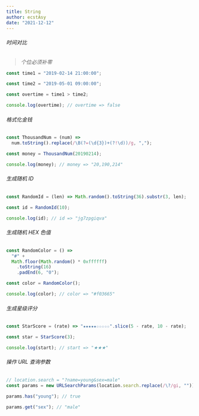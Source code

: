 ```yaml
---
title: String
author: ecstAsy
date: "2021-12-12"
---
```


###### 时间对比

> _个位必须补零_

```js
const time1 = "2019-02-14 21:00:00";

const time2 = "2019-05-01 09:00:00";

const overtime = time1 > time2;

console.log(overtime); // overtime => false
```

###### 格式化金钱

```js
const ThousandNum = (num) =>
  num.toString().replace(/\B(?=(\d{3})+(?!\d))/g, ",");

const money = ThousandNum(20190214);

console.log(money); // money => "20,190,214"
```

###### 生成随机 ID

```js
const RandomId = (len) => Math.random().toString(36).substr(3, len);

const id = RandomId(10);

console.log(id); // id => "jg7zpgiqva"
```

###### 生成随机 HEX 色值

```js
const RandomColor = () =>
  "#" +
  Math.floor(Math.random() * 0xffffff)
    .toString(16)
    .padEnd(6, "0");

const color = RandomColor();

console.log(color); // color => "#f03665"
```

###### 生成星级评分

```js
const StarScore = (rate) => "★★★★★☆☆☆☆☆".slice(5 - rate, 10 - rate);

const star = StarScore(3);

console.log(start); // start => "★★★"
```

###### 操作 URL 查询参数

```js
// location.search = "?name=young&sex=male"
const params = new URLSearchParams(location.search.replace(/\?/gi, ""));

params.has("young"); // true

params.get("sex"); // "male"
```
